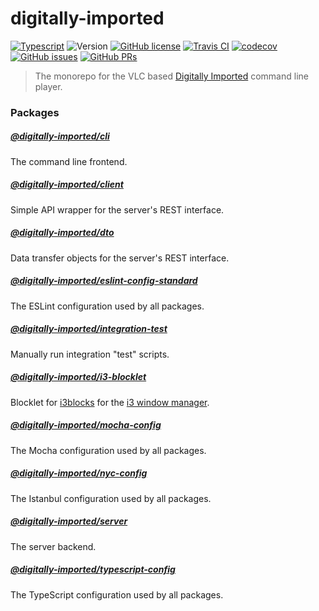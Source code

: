# digitally-imported
[![Typescript](https://img.shields.io/badge/%3C%2F%3E-TypeScript-blue.svg?style=flat-square)](https://www.typescriptlang.org/)
![Version](https://img.shields.io/github/package-json/v/pigulla/di?style=flat-square)
[![GitHub license](https://img.shields.io/github/license/pigulla/di?style=flat-square)](https://github.com/pigulla/di/blob/develop/LICENSE)
[![Travis CI](https://img.shields.io/travis/com/pigulla/di/develop?style=flat-square)](https://codecov.io/gh/pigulla/di)
[![codecov](https://codecov.io/gh/pigulla/di/branch/master/graph/badge.svg)](https://codecov.io/gh/pigulla/di)
[![GitHub issues](https://img.shields.io/github/issues/pigulla/di?style=flat-square)](https://github.com/pigulla/di/issues)
[![GitHub PRs](https://img.shields.io/github/issues-pr/pigulla/di?style=flat-square)](https://github.com/pigulla/di/pulls)

> The monorepo for the VLC based [Digitally Imported](https://www.di.fm/) command line player.

### Packages

##### [@digitally-imported/cli](packages/cli)
The command line frontend.

##### [@digitally-imported/client](packages/client)
Simple API wrapper for the server's REST interface.

##### [@digitally-imported/dto](packages/dto)
Data transfer objects for the server's REST interface.

##### [@digitally-imported/eslint-config-standard](packages/eslint-config-standard)
The ESLint configuration used by all packages.

##### [@digitally-imported/integration-test](packages/integration-test)
Manually run integration "test" scripts.

##### [@digitally-imported/i3-blocklet](packages/i3-blocklet)
Blocklet for [i3blocks](https://github.com/vivien/i3blocks) for the [i3 window manager](https://i3wm.org/).

##### [@digitally-imported/mocha-config](packages/mocha-config)
The Mocha configuration used by all packages.

##### [@digitally-imported/nyc-config](packages/nyc-config)
The Istanbul configuration used by all packages.

##### [@digitally-imported/server](packages/server)
The server backend.

##### [@digitally-imported/typescript-config](packages/typescript-config)
The TypeScript configuration used by all packages.
